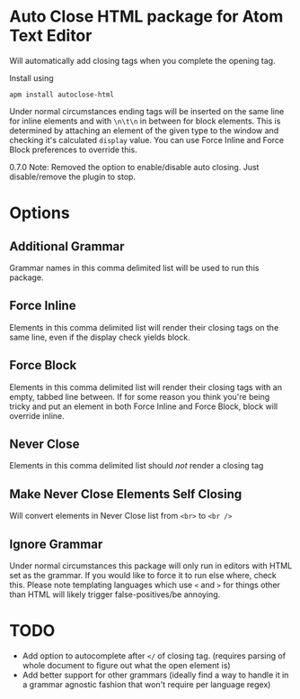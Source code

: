 # Auto Close HTML package for Atom Text Editor

Will automatically add closing tags when you complete the opening tag.

Install using

`apm install autoclose-html`

Under normal circumstances ending tags will be inserted on the same line for inline elements and with `\n\t\n` in between for block elements. This is determined by attaching an element of the given type to the window and checking it's calculated `display` value.
You can use Force Inline and Force Block preferences to override this.

0.7.0 Note: Removed the option to enable/disable auto closing. Just disable/remove the plugin to stop.

# Options

## Additional Grammar
Grammar names in this comma delimited list will be used to run this package.

## Force Inline

Elements in this comma delimited list will render their closing tags on the same line, even if the display check yields block.

## Force Block

Elements in this comma delimited list will render their closing tags with an empty, tabbed line between. If for some reason you think you're being tricky and put an element in both Force Inline and Force Block, block will override inline.

## Never Close

Elements in this comma delimited list should *not* render a closing tag

## Make Never Close Elements Self Closing

Will convert elements in Never Close list from `<br>` to `<br />`

## Ignore Grammar
Under normal circumstances this package will only run in editors with HTML set as the grammar. If you would like to force it to run else where, check this.  Please note templating languages which use `<` and `>` for things other than HTML will likely trigger false-positives/be annoying.


# TODO
* Add option to autocomplete after `</` of closing tag. (requires parsing of whole document to figure out what the open element is)
* Add better support for other grammars (ideally find a way to handle it in a grammar agnostic fashion that won't require per language regex)
